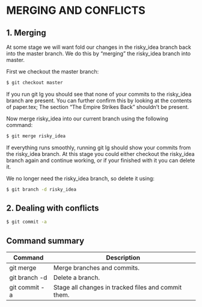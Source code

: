 # MERGING AND CONFLICTS


## 1. Merging

At some stage we will want fold our changes in the risky_idea branch back into the master branch. We do
this by “merging” the risky_idea branch into master.

First we checkout the master branch:
```bash
$ git checkout master
```
If you run git lg you should see that none of your commits to the risky_idea branch are present. You can
further confirm this by looking at the contents of paper.tex; The section “The Empire Strikes Back” shouldn’t
be present.

Now merge risky_idea into our current branch using the following command:
```bash
$ git merge risky_idea
```
If everything runs smoothly, running git lg should show your commits from the risky_idea branch.
At this stage you could either checkout the risky_idea branch again and continue working, or if your finished
with it you can delete it.

We no longer need the risky_idea branch, so delete it using:
```bash
$ git branch -d risky_idea
```

## 2. Dealing with conflicts
```bash
$ git commit -a
```


## Command summary

|Command                            |Description                                        |
|-----------------------------------|---------------------------------------------------|
|git merge                          |Merge branches and commits.                        |
|git branch -d                      |Delete a branch.                                   |
|git commit -a                      |Stage all changes in tracked files and commit them.| 


